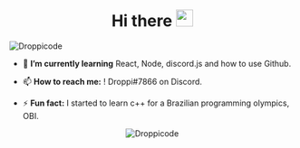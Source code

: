 <h1 align="center">Hi there <img src="https://raw.githubusercontent.com/kaueMarques/kaueMarques/master/hi.gif" width="30px"></h1>

<p align="left"> <img src="https://komarev.com/ghpvc/?username=droppicode" alt="Droppicode" /> </p>

- 🌱 **I’m currently learning** React, Node, discord.js and how to use Github.

- 📫 **How to reach me:** ! Droppi#7866 on Discord.

- ⚡ **Fun fact:** I started to learn c++ for a Brazilian programming olympics, OBI.

<p align="center">
<img src="https://github-readme-stats.vercel.app/api?username=droppicode&show_icons=true" alt="Droppicode"/> 
</p>
